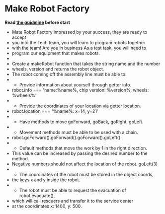 # Make Robot Factory

**Read [the guideline](https://github.com/mate-academy/js_task-guideline/blob/master/README.md) before start**
* Mate Robot Factory impressed by your success, they are ready to accept
 * you into the Tech team, you will learn to program robots together
 * with the team! Are you in business As a test task, you will need to
 * program our equipment that makes robots.
 *
 * Create a makeRobot function that takes the string name and the number
 * wheels, version and returns the robot object.
 * The robot coming off the assembly line must be able to:
 *  - Provide information about yourself through getter info.
 *    robot.info === 'name:%name%, chip version: %version%, wheels: %wheels%'
 *  - Provide the coordinates of your location via getter location.
 *    robot.location === '%name%: x=14, y=21'
 *  - Have methods to move goForward, goBack, goRight, goLeft.
 *  - Movement methods must be able to be used with a chain.
 *    robot.goForward().goForward().goForward().goLeft()
 *  - Default methods that move the work by 1 in the right direction.
 *    This value can be increased by passing the desired number to the method.
 *    Negative numbers should not affect the location of the robot. goLeft(3)
 *  - The coordinates of the robot must be stored in the object coords,
 *    the keys x and y inside the robot.
 *  - The robot must be able to request the evacuation of robot.evacuate(),
 *    which will call rescuers and transfer it to the service center
 *    at the coordinates x: 1400, y: 500.